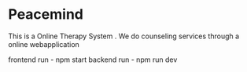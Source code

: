 # Peacemind
This is a Online Therapy System . We do counseling services through a online webapplication

frontend run - npm start
backend run - npm run dev
